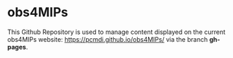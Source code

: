 # obs4MIPs
This Github Repository is used to manage content displayed on the current obs4MIPs website: https://pcmdi.github.io/obs4MIPs/ via the branch **gh-pages**. 
